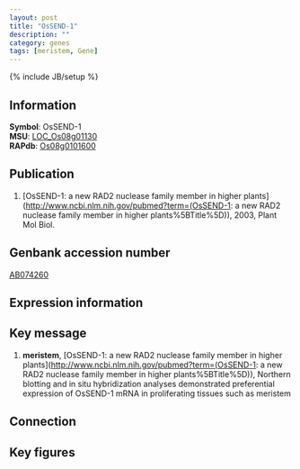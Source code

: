 ```yaml
---
layout: post
title: "OsSEND-1"
description: ""
category: genes
tags: [meristem, Gene]
---
```

{% include JB/setup %}

## Information
__Symbol__: OsSEND-1  
__MSU__: [LOC_Os08g01130](http://rice.plantbiology.msu.edu/cgi-bin/ORF_infopage.cgi?orf=LOC_Os08g01130)  
__RAPdb__: [Os08g0101600](http://rapdb.dna.affrc.go.jp/viewer/gbrowse_details/irgsp1?name=Os08g0101600)  

## Publication
1. [OsSEND-1: a new RAD2 nuclease family member in higher plants](http://www.ncbi.nlm.nih.gov/pubmed?term=(OsSEND-1: a new RAD2 nuclease family member in higher plants%5BTitle%5D)), 2003, Plant Mol Biol.

## Genbank accession number
[AB074260](http://www.ncbi.nlm.nih.gov/nuccore/AB074260)

## Expression information

## Key message
1. __meristem__, [OsSEND-1: a new RAD2 nuclease family member in higher plants](http://www.ncbi.nlm.nih.gov/pubmed?term=(OsSEND-1: a new RAD2 nuclease family member in higher plants%5BTitle%5D)),  Northern blotting and in situ hybridization analyses demonstrated preferential expression of OsSEND-1 mRNA in proliferating tissues such as meristem

## Connection

## Key figures


